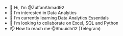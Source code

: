 - 👋 Hi, I’m @ZulfanAhmad92
- 👀 I’m interested in Data Analytics
- 🌱 I’m currently learning Data Analytics Essentials
- 💞️ I’m looking to collaborate on Excel, SQL and Python
- 📫 How to reach me @Shuuichi12 (Telegram)

<!---
ZulfanAhmad92/ZulfanAhmad92 is a ✨ special ✨ repository because its `README.md` (this file) appears on your GitHub profile.
You can click the Preview link to take a look at your changes.
--->
